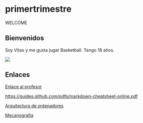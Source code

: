 # primertrimestre

WELCOME

## Bienvenidos

Soy Vitas y me gusta jugar Basketball. Tengo 18 años. 

![](https://kratkoe.com/wp-content/uploads/2018/01/basketbol-doklad-4-klass.jpg)

## Enlaces

[Enlace al profesor](https://github.com/d-prieto)

https://guides.github.com/pdfs/markdown-cheatsheet-online.pdf

[Arquitectura de ordenadores](https://github.com/VitasB/primertrimestre/blob/main/arqitectura%20de%20ordenadores.md)

[Mecanografia]()
